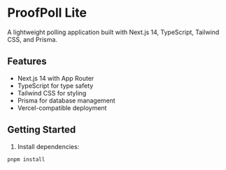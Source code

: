 # ProofPoll Lite

A lightweight polling application built with Next.js 14, TypeScript, Tailwind CSS, and Prisma.

## Features

- Next.js 14 with App Router
- TypeScript for type safety
- Tailwind CSS for styling
- Prisma for database management
- Vercel-compatible deployment

## Getting Started

1. Install dependencies:
```bash
pnpm install
